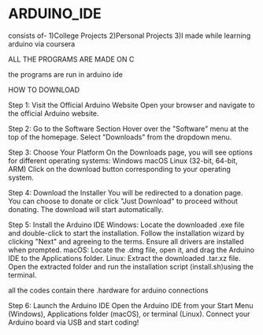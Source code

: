 # ARDUINO_IDE
consists of-
1)College Projects
2)Personal Projects
3)I made while learning arduino via coursera

ALL THE PROGRAMS ARE MADE ON C

the programs are run in arduino ide


HOW TO DOWNLOAD


Step 1: Visit the Official Arduino Website
Open your browser and navigate to the official Arduino website.

Step 2: Go to the Software Section
Hover over the "Software" menu at the top of the homepage.
Select "Downloads" from the dropdown menu.

Step 3: Choose Your Platform
On the Downloads page, you will see options for different operating systems:
Windows
macOS
Linux (32-bit, 64-bit, ARM)
Click on the download button corresponding to your operating system.

Step 4: Download the Installer
You will be redirected to a donation page. You can choose to donate or click "Just Download" to proceed without donating.
The download will start automatically.

Step 5: Install the Arduino IDE
Windows:
Locate the downloaded .exe file and double-click to start the installation.
Follow the installation wizard by clicking "Next" and agreeing to the terms.
Ensure all drivers are installed when prompted.
macOS:
Locate the .dmg file, open it, and drag the Arduino IDE to the Applications folder.
Linux:
Extract the downloaded .tar.xz file.
Open the extracted folder and run the installation script (install.sh)using the terminal.


all the codes contain there  .hardware for arduino connections

Step 6: Launch the Arduino IDE
Open the Arduino IDE from your Start Menu (Windows), Applications folder (macOS), or terminal (Linux).
Connect your Arduino board via USB and start coding!
